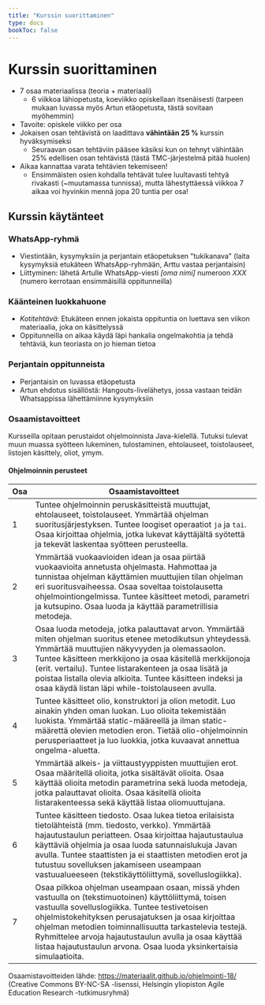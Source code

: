 ```yaml
---
title: "Kurssin suorittaminen"
type: docs
bookToc: false
---
```


# Kurssin suorittaminen

- 7 osaa materiaalissa (teoria + materiaali)
	- 6 viikkoa lähiopetusta, koeviikko opiskellaan itsenäisesti (tarpeen mukaan luvassa myös Artun etäopetusta, tästä sovitaan myöhemmin)
- Tavoite: opiskele viikko per osa
- Jokaisen osan tehtävistä on laadittava **vähintään 25 %** kurssin hyväksymiseksi
	- Seuraavan osan tehtäviin pääsee käsiksi kun on tehnyt vähintään 25% edellisen osan tehtävistä (tästä TMC-järjestelmä pitää huolen)
- Aikaa kannattaa varata tehtävien tekemiseen!
	- Ensimmäisten osien kohdalla tehtävät tulee luultavasti tehtyä rivakasti (~muutamassa tunnissa), mutta lähestyttäessä viikkoa 7 aikaa voi hyvinkin mennä jopa 20 tuntia per osa!

## Kurssin käytänteet

### WhatsApp-ryhmä
- Viestintään, kysymyksiin ja perjantain etäopetuksen "tukikanava" (laita kysymyksiä etukäteen WhatsApp-ryhmään, Arttu vastaa perjantaisin)
- Liittyminen: lähetä Artulle WhatsApp-viesti *[oma nimi]* numeroon *XXX* (numero kerrotaan ensimmäisillä oppitunneilla)

### Käänteinen luokkahuone

- *Kotitehtävä*: Etukäteen ennen jokaista oppituntia on luettava sen viikon materiaalia, joka on käsittelyssä
- Oppitunneilla on aikaa käydä läpi hankalia ongelmakohtia ja tehdä tehtäviä, kun teoriasta on jo hieman tietoa


### Perjantain oppitunneista
- Perjantaisin on luvassa etäopetusta
- Artun ehdotus sisällöstä: Hangouts-livelähetys, jossa vastaan teidän Whatsappissa lähettämiinne kysymyksiin

### Osaamistavoitteet
Kursseilla opitaan perustaidot ohjelmoinnista Java-kielellä. Tutuksi tulevat muun muassa syötteen lukeminen, tulostaminen, ehtolauseet, toistolauseet, listojen käsittely, oliot, ymym.

#### Ohjelmoinnin perusteet

Osa | Osaamistavoitteet
--- | ---
1 |	Tuntee ohjelmoinnin peruskäsitteistä muuttujat, ehtolauseet, toistolauseet. Ymmärtää ohjelman suoritusjärjestyksen. Tuntee loogiset operaatiot ``ja`` ja ``tai``. Osaa kirjoittaa ohjelmia, jotka lukevat käyttäjältä syötettä ja tekevät laskentaa syötteen perusteella.
2 |	Ymmärtää vuokaavioiden idean ja osaa piirtää vuokaavioita annetusta ohjelmasta. Hahmottaa ja tunnistaa ohjelman käyttämien muuttujien tilan ohjelman eri suoritusvaiheessa. Osaa soveltaa toistolausetta ohjelmointiongelmissa. Tuntee käsitteet metodi, parametri ja kutsupino. Osaa luoda ja käyttää parametrillisia metodeja.
3 |	Osaa luoda metodeja, jotka palauttavat arvon. Ymmärtää miten ohjelman suoritus etenee metodikutsun yhteydessä. Ymmärtää muuttujien näkyvyyden ja olemassaolon. Tuntee käsitteen merkkijono ja osaa käsitellä merkkijonoja (erit. vertailu). Tuntee listarakenteen ja osaa lisätä ja poistaa listalla olevia alkioita. Tuntee käsitteen indeksi ja osaa käydä listan läpi while-toistolauseen avulla.
4 |	Tuntee käsitteet olio, konstruktori ja olion metodit. Luo ainakin yhden oman luokan. Luo olioita tekemistään luokista. Ymmärtää static-määreellä ja ilman static-määrettä olevien metodien eron. Tietää olio-ohjelmoinnin perusperiaatteet ja luo luokkia, jotka kuvaavat annettua ongelma-aluetta.
5 |	Ymmärtää alkeis- ja viittaustyyppisten muuttujien erot. Osaa määritellä olioita, jotka sisältävät olioita. Osaa käyttää olioita metodin parametrina sekä luoda metodeja, jotka palauttavat olioita. Osaa käsitellä olioita listarakenteessa sekä käyttää listaa oliomuuttujana.
6 |	Tuntee käsitteen tiedosto. Osaa lukea tietoa erilaisista tietolähteistä (mm. tiedosto, verkko). Ymmärtää hajautustaulun periatteen. Osaa kirjoittaa hajautustaulua käyttäviä ohjelmia ja osaa luoda satunnaislukuja Javan avulla. Tuntee staattisten ja ei staattisten metodien erot ja tutustuu sovelluksen jakamiseen useampaan vastuualueeseen (tekstikäyttöliittymä, sovelluslogiikka).
7 |	Osaa pilkkoa ohjelman useampaan osaan, missä yhden vastuulla on (tekstimuotoinen) käyttöliittymä, toisen vastuulla sovelluslogiikka. Tuntee testivetoisen ohjelmistokehityksen perusajatuksen ja osaa kirjoittaa ohjelman metodien toiminnallisuutta tarkastelevia testejä. Ryhmittelee arvoja hajautustaulun avulla ja osaa käyttää listaa hajautustaulun arvona. Osaa luoda yksinkertaisia simulaatioita.

Osaamistavoitteiden lähde: https://materiaalit.github.io/ohjelmointi-18/ (Creative Commons BY-NC-SA -lisenssi, Helsingin yliopiston Agile Education Research -tutkimusryhmä)